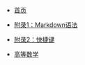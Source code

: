 <!-- docs/_sidebar.md -->

<!-- 
用于添加导航栏的内容

单层导航栏
    * [导航栏中显示的名称](文件名) 

多层导航栏
    * []
-->

* [首页](README.md)
* [附录1：Markdown语法](Grammar.md)
* [附录2：快捷键](ShortcutKey.md)

* [高等数学](/CS/Math/1.1微分与积分.md)